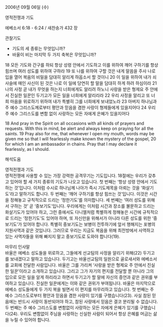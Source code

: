2006년 09월 06일 (수)

영적전쟁과 기도



에베소서 6:18 - 6:24 / 새찬송가 432 장


관찰기도
- 기도의 세 종류는 무엇입니까?
- 바울이 비는 마지막 두 가지 축복은 무엇입니까?

18 모든 기도와 간구를 하되 항상 성령 안에서 기도하고 이를 위하여 깨어 구하기를 항상 힘쓰며 여러 성도를 위하여 구하라 19 또 나를 위하여 구할 것은 내게 말씀을 주사 나로 입을 열어 복음의 비밀을 담대히 알리게 하옵소서 할 것이니 20 이 일을 위하여 내가 쇠사슬에 매인 사신이 된 것은 나로 이 일에 당연히 할 말을 담대히 하게 하려 하심이라 21 나의 사정 곧 내가 무엇을 하는지 너희에게도 알리려 하노니 사랑을 받은 형제요 주 안에서 진실한 일꾼인 두기고가 모든 일을 너희에게 알리리라 22 우리 사정을 알리고 또 너희 마음을 위로하기 위하여 내가 특별히 그를 너희에게 보내었노라 23 아버지 하나님과 주 예수 그리스도께로부터 평안과 믿음을 겸한 사랑이 형제들에게 있을지어다 24 우리 주 예수 그리스도를 변함 없이 사랑하는 모든 자에게 은혜가 있을지어다 

18  And pray in the Spirit on all occasions with all kinds of prayers and requests. With this in mind, be alert and always keep on praying for all the saints. 19  Pray also for me, that whenever I open my mouth, words may be given me so that I will fearlessly make known the mystery of the gospel, 20  for which I am an ambassador in chains. Pray that I may declare it fearlessly, as I should.

해석도움





영적전쟁과 기도  
영적전쟁에 사용할 수 있는 가장 강력한 공격무기는 기도입니다. 18절에는 우리가 갖추고 있어야 할 세 가지 종류의 기도가 나오고 있습니다. 첫 번째는 ‘항상 성령 안에서 기도하는 것’입니다. 이처럼 수시로 하나님께 나아가 즉시 기도제목을 아뢰는 것을 ‘화살기도’라고 말하기도 합니다. 두 번째는 ‘깨어 구하기를 항상 힘쓰는 것’입니다. 이것은 시간을 정해놓고 규칙적으로 드리는 ‘정한기도’를 의미합니다. 세 번째는 ‘여러 성도를 위해서 구하는 것’ 곧 ‘중보기도’입니다. 우리에게는 이처럼 시간과 장소를 불문하고 드리는 화살기도가 있어야 하고, 그런 중에서도 다니엘처럼 특별하게 정해놓은 시간에 규칙적으로 드리는 ‘정한기도’도 있어야 하며, 또 자신만을 위해서가 아니라 다른 성도를 위한 ‘중보기도’가 있어야 합니다. 특별히 중보기도는 보병이 전투하기에 앞서 행해지는 포병의 지원사역과 같은 것입니다. 그러므로 우리는 지금도 복음을 위해 최전방에서 사역하고 있는 사역자들을 위해 빠지지 말고 중보기도로 도와야 합니다(19).  

마무리 인사말  
바울은 에베소 성도들을 위로하고, 그들에게 선교팀의 사정을 알리기 위해(22) 두기고를 보내겠다고 말하고 있습니다. 두기고는 바울선교팀의 일원으로 골로새서와 에베소서를 교회에 전달한 사람입니다. 바울은 그를 가리켜 ‘사랑을 받은 형제요 주 안에서 진실한 일꾼’이라고 소개하고 있습니다. 그리고 그가 자기의 편지를 전달할 뿐 아니라 그의 입으로 모든 일을 알게 하리라고 하면서 두기고가 할 말에 자신의 증언과 같은 권위를 부여하고 있습니다. 진실한 일꾼에게는 이와 같은 권위가 부여됩니다. 바울은 마지막으로 에베소 성도들에게 두 가지 복을 빌면서 이 편지를 마무리하고 있습니다. 첫 번째는 주 예수 그리스도로부터 평안과 믿음을 겸한 사랑이 있기를 구했습니다(23). 사실 참된 믿음에는 반드시 사랑이 동반되어야 하고, 참된 사랑에서 믿음은 결코 분리될 수 없습니다. 두 번째는 주 예수 그리스도를 변함없이 사랑하는 모든 자에게 은혜가 있기를 구했습니다(24). 우리도 변함없이 주님을 사랑하는 신실한 사람이 되어서 항상 은혜를 머금는 삶을 누릴 수 있어야 합니다.